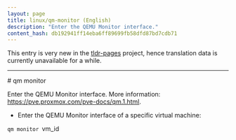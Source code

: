 ```yaml
---
layout: page
title: linux/qm-monitor (English)
description: "Enter the QEMU Monitor interface."
content_hash: db192941ff14eba6ff89699fb58dfd87bd7cdb71
---
```


This entry is very new in the [tldr-pages](https://github.com/tldr-pages/tldr) project, hence translation data is currently unavailable for a while.

<hr># qm monitor

Enter the QEMU Monitor interface.
More information: <https://pve.proxmox.com/pve-docs/qm.1.html>.

- Enter the QEMU Monitor interface of a specific virtual machine:

`qm monitor `<span class="tldr-var badge badge-pill bg-dark-lm bg-white-dm text-white-lm text-dark-dm font-weight-bold">vm_id</span>
